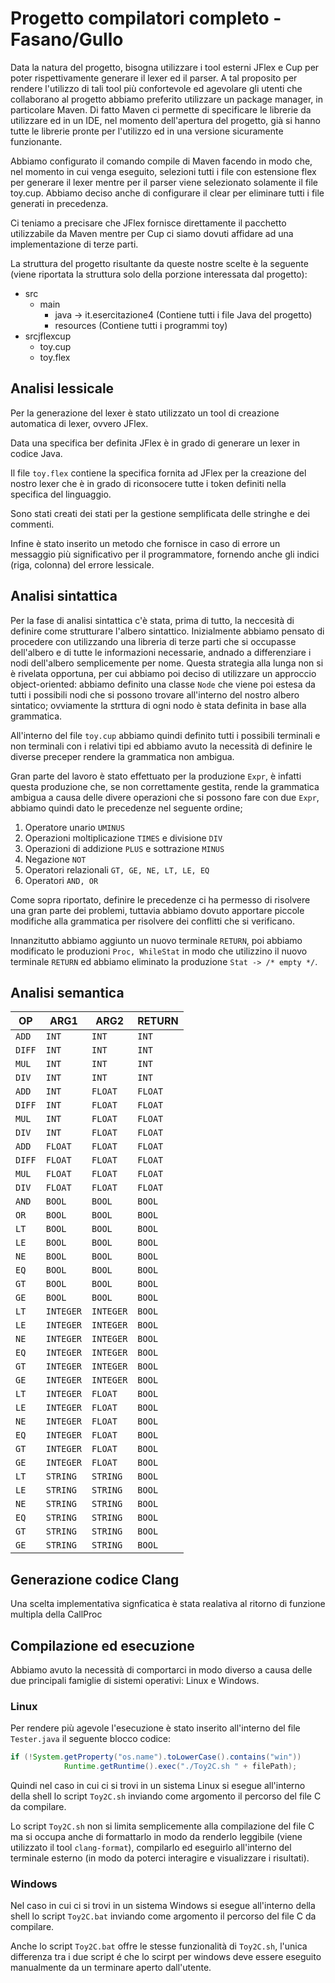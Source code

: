 # Progetto compilatori completo - Fasano/Gullo

Data la natura del progetto, bisogna utilizzare i tool esterni JFlex e Cup per poter rispettivamente generare il lexer ed il parser. A tal proposito per rendere l'utilizzo di tali tool più confortevole ed agevolare gli utenti che collaborano al progetto abbiamo preferito utilizzare un package manager, in particolare Maven. Di fatto Maven ci permette di specificare le librerie da utilizzare ed in un IDE, nel momento dell'apertura del progetto, già si hanno tutte le librerie pronte per l'utilizzo ed in una versione sicuramente funzionante.

Abbiamo configurato il comando compile di Maven facendo in modo che, nel momento in cui venga eseguito, selezioni tutti i file con estensione flex per generare il lexer mentre per il parser viene selezionato solamente il file toy.cup. Abbiamo deciso anche di configurare il clear per eliminare tutti i file generati in precedenza.

Ci teniamo a precisare che JFlex fornisce direttamente il pacchetto utilizzabile da Maven mentre per Cup ci siamo dovuti affidare ad una implementazione di terze parti.

La struttura del progetto risultante da queste nostre scelte è la seguente (viene riportata la struttura solo della porzione interessata dal progetto):

- src
    - main
        - java -> it.esercitazione4 (Contiene tutti i file Java del progetto)
        - resources (Contiene tutti i programmi toy)
- srcjflexcup
    - toy.cup
    - toy.flex

## Analisi lessicale
Per la generazione del lexer è stato utilizzato un tool di creazione automatica di lexer, ovvero JFlex.

Data una specifica ber definita JFlex è in grado di generare un lexer in codice Java.

Il file `toy.flex` contiene la specifica fornita ad JFlex per la creazione del nostro lexer che è in grado di riconsocere tutte i token definiti nella specifica del linguaggio.

Sono stati creati dei stati per la gestione semplificata delle stringhe e dei commenti.

Infine è stato inserito un metodo che fornisce in caso di errore un messaggio più significativo per il programmatore, fornendo anche gli indici (riga, colonna) del errore lessicale.

## Analisi sintattica
Per la fase di analisi sintattica c'è stata, prima di tutto, la neccesità di definire come strutturare l'albero sintattico. Inizialmente abbiamo pensato di procedere con utilizzando una libreria di terze parti che si occupasse dell'albero e di tutte le informazioni necessarie, andnado a differenziare i nodi dell'albero semplicemente per nome. Questa strategia alla lunga non si è rivelata opportuna, per cui abbiamo poi deciso di utilizzare un approccio object-oriented: abbiamo definito una classe `Node` che viene poi estesa da tutti i possibili nodi che si possono trovare all'interno del nostro albero sintatico; ovviamente la strttura di ogni nodo è stata definita in base alla grammatica.

All'interno del file `toy.cup` abbiamo quindi definito tutti i possibili terminali e non terminali con i relativi tipi ed abbiamo avuto la necessità di definire le diverse preceper rendere la grammatica non ambigua.

Gran parte del lavoro è stato effettuato per la produzione `Expr`, è infatti questa produzione che, se non correttamente gestita, rende la grammatica ambigua a causa delle divere operazioni che si possono fare con due `Expr`, abbiamo quindi dato le precedenze nel seguente ordine;
1. Operatore unario `UMINUS`
2. Operazioni moltiplicazione `TIMES` e divisione `DIV`
3. Operazioni di addizione `PLUS` e sottrazione `MINUS`
4. Negazione `NOT`
5. Operatori relazionali `GT, GE, NE, LT, LE, EQ`
6. Operatori `AND, OR`

Come sopra riportato, definire le precedenze ci ha permesso di risolvere una gran parte dei problemi, tuttavia abbiamo dovuto apportare piccole modifiche alla grammatica per risolvere dei conflitti che si verificano. 

Innanzitutto abbiamo aggiunto un nuovo terminale `RETURN`, poi abbiamo modificato le produzioni `Proc, WhileStat` in modo che utilizzino il nuovo terminale `RETURN` ed abbiamo eliminato la produzione `Stat -> /* empty */`.
## Analisi semantica
OP | ARG1 | ARG2 | RETURN 
--- | --- | --- |--- 
`ADD` | `INT` | `INT` | `INT` |
`DIFF` | `INT` | `INT` | `INT` |
`MUL` | `INT` | `INT` | `INT` |
`DIV` | `INT` | `INT` | `INT` |
`ADD` | `INT` | `FLOAT` | `FLOAT` |
`DIFF` | `INT` | `FLOAT` | `FLOAT` |
`MUL` | `INT` | `FLOAT` | `FLOAT` |
`DIV` | `INT` | `FLOAT` | `FLOAT` |
`ADD` | `FLOAT` | `FLOAT` | `FLOAT` |
`DIFF` | `FLOAT` | `FLOAT` | `FLOAT` |
`MUL` | `FLOAT` | `FLOAT` | `FLOAT` |
`DIV` | `FLOAT` | `FLOAT` | `FLOAT` |
`AND` | `BOOL` | `BOOL` | `BOOL` |
`OR` | `BOOL` | `BOOL` | `BOOL` |
`LT` | `BOOL` | `BOOL` | `BOOL` |
`LE` | `BOOL` | `BOOL` | `BOOL` |
`NE` | `BOOL` | `BOOL` | `BOOL` |
`EQ` | `BOOL` | `BOOL` | `BOOL` |
`GT` | `BOOL` | `BOOL` | `BOOL` |
`GE` | `BOOL` | `BOOL` | `BOOL` |
`LT` | `INTEGER` | `INTEGER` | `BOOL` |
`LE` | `INTEGER` | `INTEGER` | `BOOL` |
`NE` | `INTEGER` | `INTEGER` | `BOOL` |
`EQ` | `INTEGER` | `INTEGER` | `BOOL` |
`GT` | `INTEGER` | `INTEGER` | `BOOL` |
`GE` | `INTEGER` | `INTEGER` | `BOOL` |
`LT` | `INTEGER` | `FLOAT` | `BOOL` |
`LE` | `INTEGER` | `FLOAT` | `BOOL` |
`NE` | `INTEGER` | `FLOAT` | `BOOL` |
`EQ` | `INTEGER` | `FLOAT` | `BOOL` |
`GT` | `INTEGER` | `FLOAT` | `BOOL` |
`GE` | `INTEGER` | `FLOAT` | `BOOL` |
`LT` | `STRING` | `STRING` | `BOOL` |
`LE` | `STRING` | `STRING` | `BOOL` |
`NE` | `STRING` | `STRING` | `BOOL` |
`EQ` | `STRING` | `STRING` | `BOOL` |
`GT` | `STRING` | `STRING` | `BOOL` |
`GE` | `STRING` | `STRING` | `BOOL` |


## Generazione codice Clang
Una scelta implementativa signficatica è stata realativa al ritorno di funzione multipla della CallProc
## Compilazione ed esecuzione
Abbiamo avuto la necessità di comportarci in modo diverso a causa delle due principali famiglie di sistemi operativi: Linux e Windows.
### Linux
Per rendere più agevole l'esecuzione è stato inserito all'interno del file `Tester.java` il seguente blocco codice:
```java
if (!System.getProperty("os.name").toLowerCase().contains("win"))
            Runtime.getRuntime().exec("./Toy2C.sh " + filePath);
```
Quindi nel caso in cui ci si trovi in un sistema Linux si esegue all'interno della shell lo script `Toy2C.sh` inviando come argomento il percorso del file C da compilare.

Lo script `Toy2C.sh` non si limita semplicemente alla compilazione del file C ma si occupa anche di formattarlo in modo da renderlo leggibile (viene utilizzato il tool `clang-format`), compilarlo ed eseguirlo all'interno del terminale esterno (in modo da poterci interagire e visualizzare i risultati).
### Windows
Nel caso in cui ci si trovi in un sistema Windows si esegue all'interno della shell lo script `Toy2C.bat` inviando come argomento il percorso del file C da compilare.

Anche lo script `Toy2C.bat` offre le stesse funzionalità di `Toy2C.sh`, l'unica differenza tra i due script é che lo scirpt per windows deve essere eseguito manualmente da un terminare aperto dall'utente.